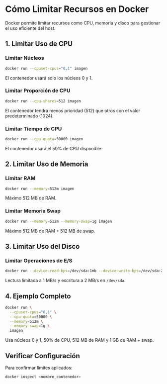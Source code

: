 # Cómo Limitar Recursos en Docker

Docker permite limitar recursos como CPU, memoria y disco para gestionar el uso eficiente del host.

## 1. Limitar Uso de CPU

### Limitar Núcleos

```bash
docker run --cpuset-cpus="0,1" imagen
```

El contenedor usará solo los núcleos 0 y 1.

### Limitar Proporción de CPU

```bash
docker run --cpu-shares=512 imagen
```

El contenedor tendrá menos prioridad (512) que otros con el valor predeterminado (1024).

### Limitar Tiempo de CPU

```bash
docker run --cpu-quota=50000 imagen
```

El contenedor usará el 50% de CPU disponible.

## 2. Limitar Uso de Memoria

### Limitar RAM

```bash
docker run --memory=512m imagen
```

Máximo 512 MB de RAM.

### Limitar Memoria Swap

```bash
docker run --memory=512m --memory-swap=1g imagen
```

Máximo 512 MB de RAM + 512 MB de swap.

## 3. Limitar Uso del Disco

### Limitar Operaciones de E/S

```bash
docker run --device-read-bps=/dev/sda:1mb --device-write-bps=/dev/sda:2mb imagen
```

Lectura limitada a 1 MB/s y escritura a 2 MB/s en `/dev/sda`.

## 4. Ejemplo Completo

```bash
docker run \
  --cpuset-cpus="0,1" \
  --cpu-quota=50000 \
  --memory=512m \
  --memory-swap=1g \
  imagen
```

Usa núcleos 0 y 1, 50% de CPU, 512 MB de RAM y 1 GB de RAM + swap.

## Verificar Configuración

Para confirmar límites aplicados:

```bash
docker inspect <nombre_contenedor>
```